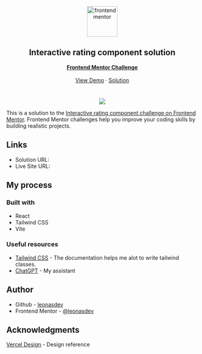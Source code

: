 <div id="top"></div>

<div align="center">

  <img src="https://www.frontendmentor.io/static/images/logo-mobile.svg" alt="frontendmentor" width="80">

  <h2 align="center">Interactive rating component solution</h2>
  <p align="center">
    <a href="https://www.frontendmentor.io/challenges/interactive-rating-component-koxpeBUmI"><strong>Frontend Mentor Challenge</strong></a>
    <br />
    <br />
    <a href="">View Demo</a>
    ·
    <a href="" target="_blank">Solution</a>
  </p>
</div>

#

<div align="center">
  <img src="https://user-images.githubusercontent.com/39915562/223152227-09e966cd-0712-4bdb-a9dc-1ee696d6519f.png">
</div>

This is a solution to the [Interactive rating component challenge on Frontend Mentor](https://www.frontendmentor.io/challenges/interactive-rating-component-koxpeBUmI). Frontend Mentor challenges help you improve your coding skills by building realistic projects. 

## Links
- Solution URL: []()
- Live Site URL: []()

## My process

### Built with

- React
- Tailwind CSS
- Vite

### Useful resources
- [Tailwind CSS](https://tailwindcss.com/) - The documentation helps me alot to write tailwind classes.
- [ChatGPT](https://chat.openai.com/chat) - My assistant

## Author

- Github - [leonasdev](https://github.com/leonasdev/)
- Frontend Mentor - [@leonasdev](https://www.frontendmentor.io/profile/leonasdev)

## Acknowledgments
[Vercel Design](https://vercel.com/design/) - Design reference
